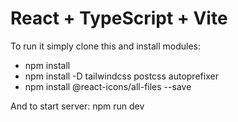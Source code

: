 # React + TypeScript + Vite

To run it simply clone this and install modules:
  * npm install
  * npm install -D tailwindcss postcss autoprefixer
  * npm install @react-icons/all-files --save

And to start server:
npm run dev

